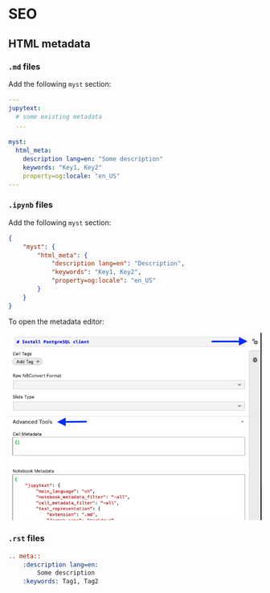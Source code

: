 # SEO

## HTML metadata

### `.md` files

Add the following `myst` section:

```yaml
---
jupytext:
  # some existing metadata
  ...

myst:
  html_meta:
    description lang=en: "Some description"
    keywords: "Key1, Key2"
    property=og:locale: "en_US"
---
```

### `.ipynb` files

Add the following `myst` section:

```json
{
    "myst": {
        "html_meta": {
            "description lang=en": "Description",
            "keywords": "Key1, Key2",
            "property=og:locale": "en_US"
        }
    }
}
```

To open the metadata editor:

![jupyter-metadata](../assets/jupyter-metadata.png)

### `.rst` files

```rst
.. meta::
    :description lang=en:
        Some description
    :keywords: Tag1, Tag2
```

